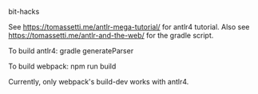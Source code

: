 bit-hacks

See https://tomassetti.me/antlr-mega-tutorial/ for antlr4 tutorial.
Also see https://tomassetti.me/antlr-and-the-web/ for the gradle script.

To build antlr4:
gradle generateParser

To build webpack:
npm run build

Currently, only webpack's build-dev works with antlr4.
